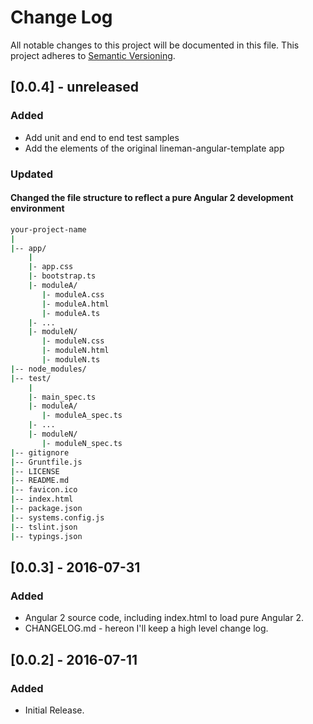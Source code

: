 # Change Log
All notable changes to this project will be documented in this file.
This project adheres to [Semantic Versioning](http://semver.org/).

## [0.0.4] - unreleased
### Added
* Add unit and end to end test samples
* Add the elements of the original lineman-angular-template app

### Updated
#### Changed the file structure to reflect a pure Angular 2 development environment
````bash
your-project-name
|
|-- app/
    |
    |- app.css
    |- bootstrap.ts
    |- moduleA/
       |- moduleA.css
       |- moduleA.html
       |- moduleA.ts
    |- ...
    |- moduleN/
       |- moduleN.css
       |- moduleN.html
       |- moduleN.ts    
|-- node_modules/
|-- test/
    |
    |- main_spec.ts
    |- moduleA/
       |- moduleA_spec.ts
    |- ...
    |- moduleN/
       |- moduleN_spec.ts    
|-- gitignore
|-- Gruntfile.js
|-- LICENSE
|-- README.md
|-- favicon.ico
|-- index.html
|-- package.json
|-- systems.config.js
|-- tslint.json
|-- typings.json
````

## [0.0.3] - 2016-07-31
### Added
* Angular 2 source code, including index.html to load pure Angular 2.
* CHANGELOG.md - hereon I'll keep a high level change log.

## [0.0.2] - 2016-07-11
### Added
* Initial Release.